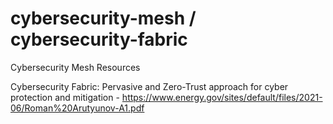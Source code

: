 # cybersecurity-mesh / cybersecurity-fabric
Cybersecurity Mesh Resources

Cybersecurity Fabric: Pervasive and Zero-Trust approach for cyber protection and mitigation - https://www.energy.gov/sites/default/files/2021-06/Roman%20Arutyunov-A1.pdf

